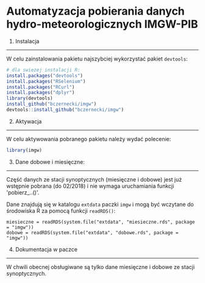 # Automatyzacja pobierania danych hydro-meteorologicznych IMGW-PIB

1. Instalacja
--------------------
W celu zainstalowania pakietu najszybciej wykorzystać pakiet `devtools`:

``` r
# dla swiezej instalacji R:
install.packages("devtools") 
install.packages("RSelenium")
install.packages("RCurl")
install.packages("dplyr")
library(devtools)
install_github("bczernecki/imgw")
devtools::install_github("bczernecki/imgw")
```

2. Aktywacja
--------------------
W celu aktywowania pobranego pakietu należy wydać polecenie:

``` r
library(imgw)
```


3. Dane dobowe i miesięczne:
--------------------
Część danych ze stacji synoptycznych (miesięczne i dobowe) jest już wstępnie pobrana (do 02/2018) i nie wymaga uruchamiania funkcji 'pobierz_..()'.

Dane znajdują się w katalogu `extdata` paczki `imgw` i mogą być wczytane do środowiska R za pomocą funkcji `readRDS()`:

``` r2
miesieczne = readRDS(system.file("extdata", "miesieczne.rds", package = "imgw"))
dobowe = readRDS(system.file("extdata", "dobowe.rds", package = "imgw"))
```

4. Dokumentacja w paczce
--------------------
W chwili obecnej obsługiwane są tylko dane miesięczne i dobowe ze stacji synoptycznych.
